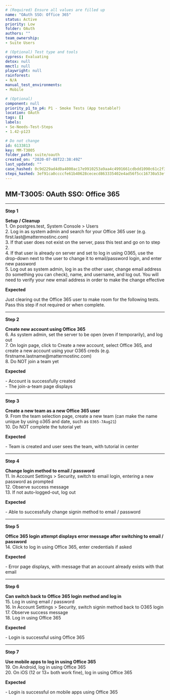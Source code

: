 ```yaml
---
# (Required) Ensure all values are filled up
name: "OAuth SSO: Office 365"
status: Active
priority: Low
folder: OAuth
authors: ""
team_ownership: 
- Suite Users

# (Optional) Test type and tools
cypress: Evaluating
detox: null
mmctl: null
playwright: null
rainforest: 
- N/A
manual_test_environments: 
- Mobile

# (Optional)
component: null
priority_p1_to_p4: P1 - Smoke Tests (App testable?)
location: OAuth
tags: []
labels: 
- Se-Needs-Test-Steps
- 1.42-p123

# Do not change
id: 6133813
key: MM-T3005
folder_path: suite/oauth
created_on: "2020-07-08T22:38:49Z"
last_updated: ""
case_hashed: 0c9d229ad4d0a4000ac17e9910253a9aa4c4991661cdbdd1090c61c2f37b41c05732d3c9ebe9ca3dd9307079ca3c4a87
steps_hashed: 3ef91ca0ccccfe61b40628cececd863335402e4ad56f5cc16730a53efd8e65bd72ae1a445c79045e739a40d274c7297a
---
```


## MM-T3005: OAuth SSO: Office 365

---

**Step 1**

**Setup / Cleanup**\
1\. On postgres.test, System Console > Users\
2\. Log in as system admin and search for your Office 365 user (e.g. first.last\@mattermostinc.com)\
3\. If that user does not exist on the server, pass this test and go on to step 2.\
4\. If that user is already on server and set to log in using O365, use the drop-down next to the user to change it to email/password login, and enter new password\
5\. Log out as system admin, log in as the other user, change email address (to something you can check), name, and username, and log out. You will need to verify your new email address in order to make the change effective

**Expected**

Just clearing out the Office 365 user to make room for the following tests. Pass this step if not required or when complete.

---

**Step 2**

**Create new account using Office 365**\
6\. As system admin, set the server to be open (even if temporarily), and log out\
7\. On login page, click to Create a new account, select Office 365, and create a new account using your O365 creds (e.g. firstname.lastname\@mattermostinc.com)\
8\. Do NOT join a team yet

**Expected**

\- Account is successfully created\
\- The join-a-team page displays

---

**Step 3**

**Create a new team as a new Office 365 user**\
9\. From the team selection page, create a new team (can make the name unique by using o365 and date, such as `O365-7Aug21`)\
10\. Do NOT complete the tutorial yet

**Expected**

\- Team is created and user sees the team, with tutorial in center

---

**Step 4**

**Change login method to email / password**\
11\. In Account Settings > Security, switch to email login, entering a new password as prompted\
12\. Observe success message\
13\. If not auto-logged-out, log out

**Expected**

\- Able to successfully change signin method to email / password

---

**Step 5**

**Office 365 login attempt displays error message after switching to email / password**\
14\. Click to log in using Office 365, enter credentials if asked

**Expected**

\- Error page displays, with message that an account already exists with that email

---

**Step 6**

**Can switch back to Office 365 login method and log in**\
15\. Log in using email / password\
16\. In Account Settings > Security, switch signin method back to O365 login\
17\. Observe success message\
18\. Log in using Office 365

**Expected**

\- Login is successful using Office 365

---

**Step 7**

**Use mobile apps to log in using Office 365**\
19\. On Android, log in using Office 365\
20\. On iOS (12 or 13+ both work fine), log in using Office 365

**Expected**

\- Login is successful on mobile apps using Office 365

